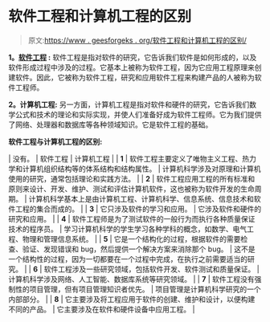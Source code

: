 # 软件工程和计算机工程的区别

> 原文:[https://www . geesforgeks . org/软件工程和计算机工程的区别/](https://www.geeksforgeeks.org/difference-between-software-engineering-and-computer-engineering/)

**1。[软件工程](https://www.geeksforgeeks.org/software-engineering/) :**
软件工程是指对软件的研究，它告诉我们软件是如何形成的，以及软件形成过程中涉及的过程。它基本上被称为软件工程，因为它应用工程原理来创建软件。因此，它被称为软件工程，研究和应用软件工程来构建产品的人被称为软件工程师。

**2。计算机工程:**
另一方面，计算机工程是指对软件和硬件的研究，它告诉我们数学公式和技术的理论和实际实现，并使人们准备好成为软件工程师。它为我们提供了网络、处理器和数据库等各种领域知识。它是软件工程的基础。

**软件工程与计算机工程的区别:**

| 没有。 | 软件工程 | 计算机工程 |
| **1** | 软件工程主要定义了唯物主义工程、热力学和计算机组织结构等的体系结构和结构属性。 | 计算机科学涉及对原理和计算机使用的研究，通常包括理论和实践方法。 |
| **2** | 软件工程应用工程的所有标准和原则来设计、开发、维护、测试和评估计算机软件，这也被称为软件开发的生命周期。 | 计算机科学基本上是由计算机工程、计算机科学、信息系统、信息技术和软件工程的集合而成的。 |
| **3** | 它只涉及软件的学习和应用。 | 它涉及软件和硬件的研究和应用。 |
| **4** | 软件工程师是为了测试软件的一般行为而执行各种质量保证技术的程序员。 | 学习计算机科学的学生学习各种学科的概念，如数学、电气工程、物理和管理信息系统。 |
| **5** | 它是一个结构化的过程，根据软件的需要检查、验证、发现错误和 bug，然后提供一个解决方案来消除那个 bug。 | 这不是一个结构性的过程，因为一切都要在一个过程中完成，在执行之前需要适当的研究。 |
| **6** | 软件工程涉及一些研究领域，包括软件开发、软件测试和质量保证。 | 计算机科学涉及网络、人工智能、数据库系统等研究领域。 |
| **7** | 软件工程没有强制性的项目管理，但有项目管理知识者优先。 | 项目管理是计算机科学研究的一个内部部分。 |
| **8** | 它主要涉及将工程应用于软件的创建、维护和设计，以便构建不同的产品。 | 它主要涉及在软件和硬件设备中应用工程。 |